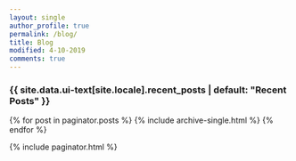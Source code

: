 ```yaml
---
layout: single
author_profile: true
permalink: /blog/
title: Blog
modified: 4-10-2019
comments: true
---
```


<h3 class="archive__subtitle">{{ site.data.ui-text[site.locale].recent_posts | default: "Recent Posts" }}</h3>

{% for post in paginator.posts %}
  {% include archive-single.html %}
{% endfor %}

{% include paginator.html %}


